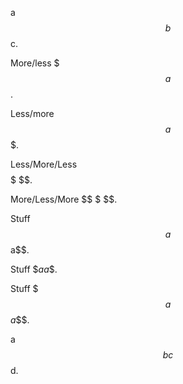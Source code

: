 a $$b$$ c.

More/less $$$a$$.

Less/more $$a$$$.

Less/More/Less $$ $$$ $$.

More/Less/More $$ $ $$.

Stuff $$a$$a$$.

Stuff \$$a$$a$$.

Stuff \$$$a$$$a$$$.

a $$b
c$$ d.
